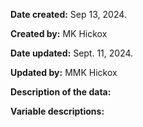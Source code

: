 **Date created:** Sep 13, 2024.

**Created by:** MK Hickox

**Date updated:** Sept. 11, 2024.

**Updated by:** MMK Hickox

**Description of the data:**

**Variable descriptions:**
